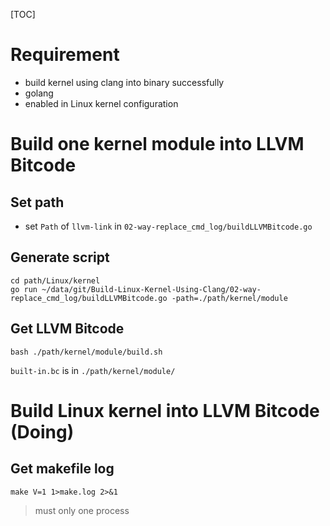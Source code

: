 [TOC]

# Requirement
- build kernel using clang into binary successfully
- golang
- enabled in Linux kernel configuration

# Build one kernel module into LLVM Bitcode

## Set path

- set `Path` of `llvm-link` in `02-way-replace_cmd_log/buildLLVMBitcode.go`

## Generate script
```
cd path/Linux/kernel
go run ~/data/git/Build-Linux-Kernel-Using-Clang/02-way-replace_cmd_log/buildLLVMBitcode.go -path=./path/kernel/module
```

## Get LLVM Bitcode
```
bash ./path/kernel/module/build.sh
```
`built-in.bc` is in `./path/kernel/module/`

# Build Linux kernel into LLVM Bitcode (Doing)

## Get makefile log
```shell
make V=1 1>make.log 2>&1
```
> must only one process

